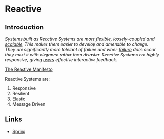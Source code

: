 # Reactive

## Introduction

*Systems built as Reactive Systems are more flexible, loosely-coupled and [scalable](https://www.reactivemanifesto.org/glossary#Scalability). 
This makes them easier to develop and amenable to change.
They are significantly more tolerant of failure and when [failure](https://www.reactivemanifesto.org/glossary#Failure) does occur they meet it with elegance rather than disaster.
Reactive Systems are highly responsive, giving [users](https://www.reactivemanifesto.org/glossary#User) effective interactive feedback.*

[The Reactive Manifesto](https://www.reactivemanifesto.org/)

Reactive Systems are:

1. Responsive
2. Resilient
3. Elastic
4. Message Driven




## Links

- [Spring](/docs/CS/Java/Spring/Spring.md)